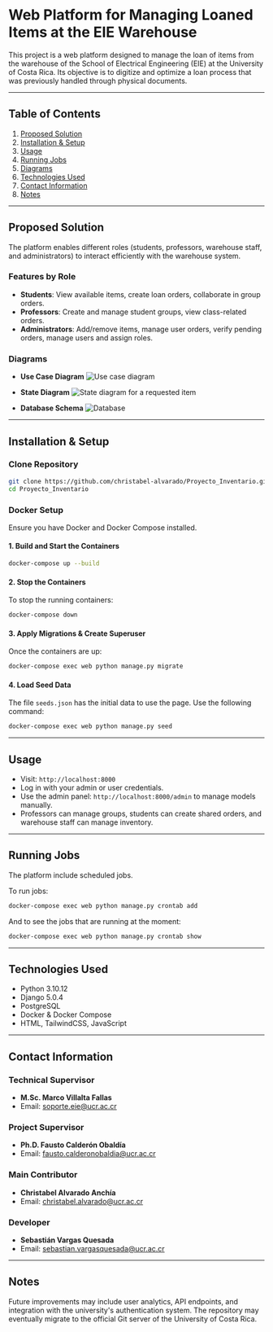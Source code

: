 # Web Platform for Managing Loaned Items at the EIE Warehouse

This project is a web platform designed to manage the loan of items from the warehouse of the School of Electrical Engineering (EIE) at the University of Costa Rica. Its objective is to digitize and optimize a loan process that was previously handled through physical documents.

---

## Table of Contents

1. [Proposed Solution](#proposed-solution)
2. [Installation & Setup](#installation--setup)
3. [Usage](#usage)
4. [Running Jobs](#running-jobs)
5. [Diagrams](#diagrams)
6. [Technologies Used](#technologies-used)
7. [Contact Information](#contact-information)
8. [Notes](#notes)

---

## Proposed Solution

The platform enables different roles (students, professors, warehouse staff, and administrators) to interact efficiently with the warehouse system.

### Features by Role

* **Students**: View available items, create loan orders, collaborate in group orders.
* **Professors**: Create and manage student groups, view class-related orders.
* **Administrators**: Add/remove items, manage user orders, verify pending orders, manage users and assign roles.

### Diagrams

* **Use Case Diagram**
  ![Use case diagram](Docs/use_case_diagram.png)

* **State Diagram**
  ![State diagram for a requested item](Docs/item_after_request_diagram.png)

* **Database Schema**
  ![Database](Docs/database.png)

---

## Installation & Setup

### Clone Repository

```bash
git clone https://github.com/christabel-alvarado/Proyecto_Inventario.git
cd Proyecto_Inventario
```

### Docker Setup

Ensure you have Docker and Docker Compose installed.

#### 1. Build and Start the Containers

```bash
docker-compose up --build
```

#### 2. Stop the Containers

To stop the running containers:

```bash
docker-compose down
```

#### 3. Apply Migrations & Create Superuser

Once the containers are up:

```bash
docker-compose exec web python manage.py migrate
```

#### 4. Load Seed Data

The file `seeds.json` has the initial data to use the page. Use the following command:

```bash
docker-compose exec web python manage.py seed
```

---

## Usage

* Visit: `http://localhost:8000`
* Log in with your admin or user credentials.
* Use the admin panel: `http://localhost:8000/admin` to manage models manually.
* Professors can manage groups, students can create shared orders, and warehouse staff can manage inventory.

---

## Running Jobs

The platform include scheduled jobs.

To run jobs:

```bash
docker-compose exec web python manage.py crontab add
```

And to see the jobs that are running at the moment:

```bash
docker-compose exec web python manage.py crontab show
```

---

## Technologies Used

* Python 3.10.12
* Django 5.0.4
* PostgreSQL
* Docker & Docker Compose
* HTML, TailwindCSS, JavaScript

---

## Contact Information

### Technical Supervisor

* **M.Sc. Marco Villalta Fallas**
* Email: [soporte.eie@ucr.ac.cr](mailto:soporte.eie@ucr.ac.cr)

### Project Supervisor

* **Ph.D. Fausto Calderón Obaldía**
* Email: [fausto.calderonobaldia@ucr.ac.cr](mailto:fausto.calderonobaldia@ucr.ac.cr)

### Main Contributor

* **Christabel Alvarado Anchía**
* Email: [christabel.alvarado@ucr.ac.cr](mailto:christabel.alvarado@ucr.ac.cr)

### Developer

* **Sebastián Vargas Quesada**
* Email: [sebastian.vargasquesada@ucr.ac.cr](mailto:sebastian.vargasquesada@ucr.ac.cr)

---

## Notes

Future improvements may include user analytics, API endpoints, and integration with the university's authentication system. The repository may eventually migrate to the official Git server of the University of Costa Rica.
